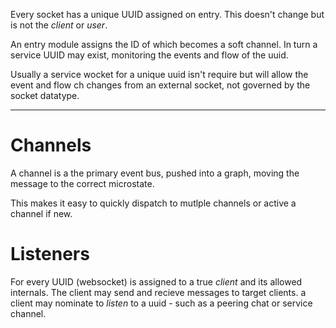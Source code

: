 
Every socket has a unique UUID assigned on entry. This doesn't change but is not
the _client_ or _user_.

An entry module assigns the ID  of which becomes a soft channel. In turn a service UUID may exist, monitoring the events and flow of the uuid.

Usually a service wocket for a unique uuid isn't require but will allow the event and flow ch changes from an external socket, not governed by the socket datatype.

---

# Channels

A channel is a the primary event bus, pushed into a graph, moving the message to the correct microstate.

This makes it easy to quickly dispatch to mutlple channels or active a channel if new.


# Listeners

For every UUID (websocket) is assigned to a true _client_ and its allowed internals. The client may send and recieve messages to target clients. a client may nominate to _listen_ to a uuid - such as a peering chat or service channel.
